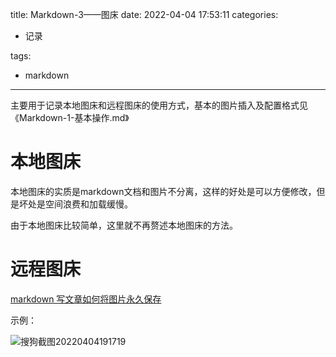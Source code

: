 

title: Markdown-3——图床
date: 2022-04-04  17:53:11
categories: 

- 记录

tags: 

- markdown

------------------

主要用于记录本地图床和远程图床的使用方式，基本的图片插入及配置格式见《Markdown-1-基本操作.md》

<!--more--> 

# 本地图床

本地图床的实质是markdown文档和图片不分离，这样的好处是可以方便修改，但是坏处是空间浪费和加载缓慢。

由于本地图床比较简单，这里就不再赘述本地图床的方法。

# 远程图床

[markdown 写文章如何将图片永久保存](https://www.bilibili.com/video/BV1Dz4y127f6?spm_id_from=333.880.my_history.page.click)

示例：

![搜狗截图20220404191719](https://gitee.com/tanqingkuang/images/raw/master/markdown/%E6%90%9C%E7%8B%97%E6%88%AA%E5%9B%BE20220404191719.png)